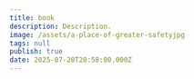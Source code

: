 ```yaml
---
title: book
description: Description.
image: /assets/a-place-of-greater-safetyjpg
tags: null
publish: true
date: 2025-07-28T20:58:00.000Z
---
```




